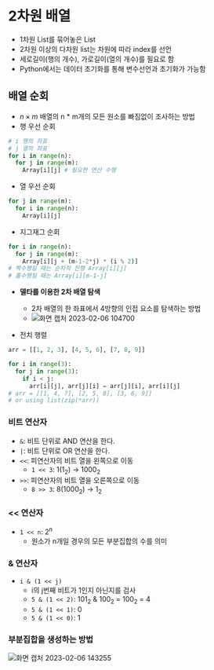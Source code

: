 # 2차원 배열
- 1차원 List를 묶어놓은 List
- 2차원 이상의 다차원 list는 차원에 따라 index를 선언
- 세로길이(행의 개수), 가로길이(열의 개수)를 필요로 함
- Python에서는 데이터 초기화를 통해 변수선언과 초기화가 가능함

## 배열 순회
- $n\times m$ 배열의 n * m개의 모든 원소를 빠짐없이 조사하는 방법
- 행 우선 순회
```python
# i 행의 좌표
# j 열의 좌표
for i in range(n):
  for j in range(m):
    Array[i][j] # 필요한 연산 수행
```
- 열 우선 순회
```python
for j in range(m):
  for i in range(n):
    Array[i][j]
```
- 지그재그 순회
```python
for i in range(n):
  for j in range(m):
    Array[i][j + (m-1-2*j) * (i % 2)]
# 짝수행일 때는 순차적 진행 Array[i][j]
# 홀수행일 때는 Array[i][m-1-j]
```
- **델타를 이용한 2차 배열 탐색**
  - 2차 배열의 한 좌표에서 4방향의 인접 요소를 탐색하는 방법
  - ![화면 캡처 2023-02-06 104700](https://user-images.githubusercontent.com/108309396/216863342-161f9715-b99a-4b26-ab05-904b74844f25.png)

- 전치 행렬
```python
arr = [[1, 2, 3], [4, 5, 6], [7, 8, 9]]

for i in range(3):
  for j in range(3):
    if i < j:
      arr[i][j], arr[j][i] = arr[j][i], arr[i][j]
# arr = [[1, 4, 7], [2, 5, 8], [3, 6, 9]]
# or using list(zip(*arr))
```

### 비트 연산자
- `&`: 비트 단위로 AND 연산을 한다.
- `|`: 비트 단위로 OR 연산을 한다.
- `<<`: 피연산자의 비트 열을 왼쪽으로 이동
  - `1 << 3`: 1(1$_2$) &rarr; 1000$_2$ 
- `>>`: 피연산자의 비트 열을 오른쪽으로 이동
  - `8 >> 3`: 8(1000$_2$) &rarr; 1$_2$ 

### << 연산자
- `1 << n`: $2^n$ 
  - 원소가 n개일 경우의 모든 부분집합의 수를 의미

### & 연산자
- `i & (1 << j)`
  - i의 j번째 비트가 1인지 아닌지를 검사
  - `5 & (1 << 2)`: 101$_2$ & 100$_2$ = 100$_2$ = 4
  - `5 & (1 << 1)`: 0
  - `5 & (1 << 0)`: 1 

### 부분집합을 생성하는 방법  
![화면 캡처 2023-02-06 143255](https://user-images.githubusercontent.com/108309396/216891496-01014c76-95fd-4797-b278-1f3080a97be3.png)
